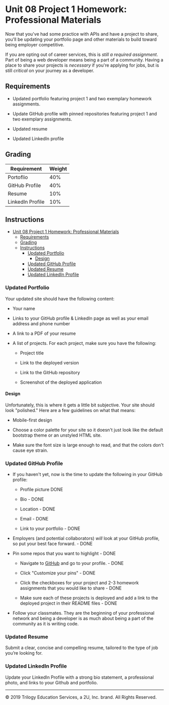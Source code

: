 # Unit 08 Project 1 Homework: Professional Materials

Now that you've had some practice with APIs and have a project to share, you'll be updating your portfolio page and other materials to build toward being employer competitive.

If you are opting out of career services, this is *still a required assignment*. Part of being a web developer means being a part of a community. Having a place to share your projects is *necessary* if you're applying for jobs, but is still *critical* on your journey as a developer.


## Requirements

* Updated portfolio featuring project 1 and two exemplary homework assignments. 

* Update GitHub profile with pinned repositories featuring project 1 and two exemplary assignments. 

* Updated resume

* Updated LinkedIn profile


## Grading

| Requirement      | Weight |
|---               |---     |
| Portoflio        | 40%    |
| GitHub Profile   | 40%    |
| Resume           | 10%    |
| LinkedIn Profile | 10%    |


## Instructions

- [Unit 08 Project 1 Homework: Professional Materials](#unit-08-project-1-homework-professional-materials)
  - [Requirements](#requirements)
  - [Grading](#grading)
  - [Instructions](#instructions)
    - [Updated Portfolio](#updated-portfolio)
      - [Design](#design)
    - [Updated GitHub Profile](#updated-github-profile)
    - [Updated Resume](#updated-resume)
    - [Updated LinkedIn Profile](#updated-linkedin-profile)

### Updated Portfolio

Your updated site should have the following content:

* Your name

* Links to your GitHub profile & LinkedIn page as well as your email address and phone number

* A link to a PDF of your resume

* A list of projects. For each project, make sure you have the following:

  * Project title

  * Link to the deployed version

  * Link to the GitHub repository

  * Screenshot of the deployed application


#### Design

Unfortunately, this is where it gets a little bit subjective. Your site should look
"polished." Here are a few guidelines on what that means:

* Mobile-first design

* Choose a color palette for your site so it doesn't just look like
the default bootstrap theme or an unstyled HTML site.

* Make sure the font size is large enough to read, and that the colors don't cause eye strain.


### Updated GitHub Profile 

* If you haven't yet, now is the time to update the following in your GitHub profile: 

    * Profile picture DONE

    * Bio - DONE

    * Location - DONE

    * Email - DONE

    * Link to your portfolio - DONE

* Employers (and potential collaborators) _will_ look at your GitHub profile, so put your best face forward.  - DONE

* Pin some repos that you want to highlight - DONE

  * Navigate to [GitHub](https://github.com/) and go to your profile. - DONE

  * Click "Customize your pins" - DONE

  * Click the checkboxes for your project and 2-3 homework assignments that you would like to share - DONE

  * Make sure each of these projects is deployed and add a link to the deployed project in their README files - DONE

* Follow your classmates. They are the beginning of your professional network and being a developer is as much about being a part of the community as it is writing code. 


### Updated Resume 

Submit a clear, concise and compelling resume, tailored to the type of job you’re looking for.


### Updated LinkedIn Profile 

Update your LinkedIn Profile with a strong bio statement, a professional photo, and links to your Github and portfolio.


- - -
© 2019 Trilogy Education Services, a 2U, Inc. brand. All Rights Reserved.
